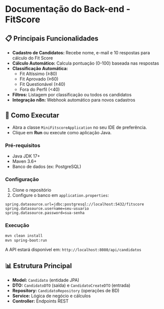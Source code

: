
# Documentação do Back-end - FitScore

## 📋 Principais Funcionalidades

- **Cadastro de Candidatos:** Recebe nome, e-mail e 10 respostas para cálculo do Fit Score  
- **Cálculo Automático:** Calcula pontuação (0-100) baseada nas respostas  
- **Classificação Automática:**
  - Fit Altíssimo (≥80)  
  - Fit Aprovado (≥60)  
  - Fit Questionável (≥40)  
  - Fora do Perfil (<40)  
- **Filtros:** Listagem por classificação ou todos os candidatos  
- **Integração n8n:** Webhook automático para novos cadastros  

## 🚀 Como Executar
- Abra a classe `MiniFitscoreApplication` no seu IDE de preferência.
- Clique em **Run** ou execute como aplicação Java.

### Pré-requisitos
- Java JDK 17+  
- Maven 3.6+  
- Banco de dados (ex: PostgreSQL)  

### Configuração
1. Clone o repositório  
2. Configure o banco em `application.properties`:

```properties
spring.datasource.url=jdbc:postgresql://localhost:5432/fitscore
spring.datasource.username=seu-usuario
spring.datasource.password=sua-senha
```

### Execução

```bash
mvn clean install
mvn spring-boot:run
```

A API estará disponível em: `http://localhost:8080/api/candidatos`

## 📊 Estrutura Principal

- **Model:** `Candidato` (entidade JPA)  
- **DTO:** `CandidatoDTO` (saída) e `CandidatoCreateDTO` (entrada)  
- **Repository:** `CandidatoRepository` (operações de BD)  
- **Service:** Lógica de negócio e cálculos  
- **Controller:** Endpoints REST  
